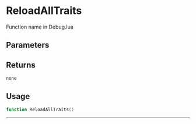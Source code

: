 # ReloadAllTraits
Function name in Debug.lua
## Parameters

## Returns
`none`
## Usage
```lua
function ReloadAllTraits()
```
---
